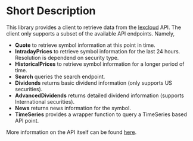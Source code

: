 # Short Description
This library provides a client to retrieve data from the [Iexcloud](https://www.iexcloud.com) API.
The client only supports a subset of the available API endpoints. Namely,

* **Quote** to retrieve symbol information at this point in time.
* **IntradayPrices** to retrieve symbol information for the last 24 hours. Resolution is dependend on security type.
* **HistoricalPrices** to retrieve symbol information for a longer period of time.
* **Search** queries the search endpoint.
* **Dividends** returns basic dividend information (only supports US securities).
* **AdvancedDividends** returns detailed dividend information (supports International securities).
* **News** returns news information for the symbol.
* **TimeSeries** provides a wrapper function to query a TimeSeries based API point.

More information on the API itself can be found [here](https://iexcloud.io/docs/api/).
